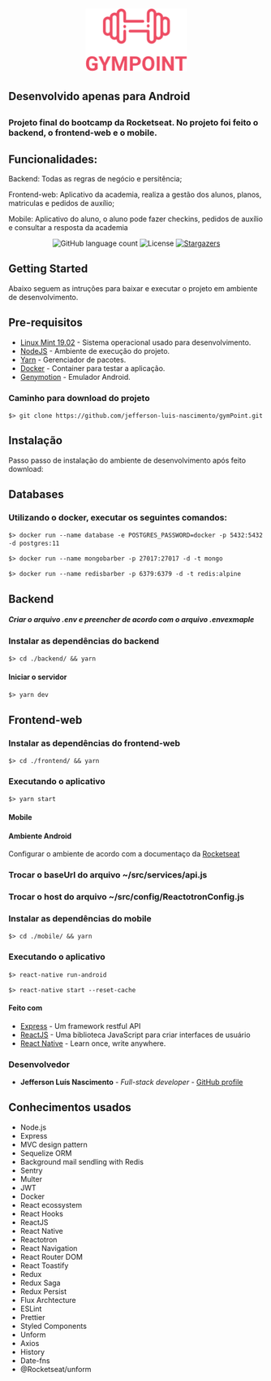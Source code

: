 <h1 align="center">
  <img alt="Gympoint" title="Gympoint" src="gympoint.png" width="200px" />
</h1>

<h2>Desenvolvido apenas para Android<h2>

<h3>
  Projeto final do bootcamp da Rocketseat. No projeto foi feito o backend, o frontend-web e o mobile.
</h3>

<h2>Funcionalidades:</h2>
<p>Backend: Todas as regras de negócio e persitência;</p>
<p>Frontend-web: Aplicativo da academia, realiza a gestão dos alunos, planos, matriculas e pedidos de auxílio;</p>
<p>Mobile: Aplicativo do aluno, o aluno pode fazer checkins, pedidos de auxílio e consultar a resposta da academia </p>

<p align="center">
  <img alt="GitHub language count" src="https://img.shields.io/github/languages/count/jefferson-luis-nascimento/gymPoint?color=%2304D361">

  <img alt="License" src="https://img.shields.io/badge/license-MIT-%2304D361">

  <a href="https://github.com/jefferson-luis-nascimento/gymPoint/stargazers">
    <img alt="Stargazers" src="https://img.shields.io/github/stars/jefferson-luis-nascimento/gymPoint?style=social">
  </a>
</p>

## Getting Started

Abaixo seguem as intruções para baixar e executar o projeto em ambiente de desenvolvimento.

## Pre-requisitos
- [Linux Mint 19.02](https://linuxmint.com/release.php?id=35) - Sistema operacional usado para desenvolvimento.
- [NodeJS](https://nodejs.org/en/) - Ambiente de execução do projeto.
- [Yarn](https://yarnpkg.com/en/docs/install) - Gerenciador de pacotes.
- [Docker](https://docs.docker.com/install/) - Container para testar a aplicação.
- [Genymotion](https://www.genymotion.com/fun-zone/) - Emulador Android.

### Caminho para download do projeto
```
$> git clone https://github.com/jefferson-luis-nascimento/gymPoint.git
```

## Instalação

Passo passo de instalação do ambiente de desenvolvimento após feito download:

## Databases

### Utilizando o docker, executar os seguintes comandos:

```
$> docker run --name database -e POSTGRES_PASSWORD=docker -p 5432:5432 -d postgres:11
```

```
$> docker run --name mongobarber -p 27017:27017 -d -t mongo 
```

```
$> docker run --name redisbarber -p 6379:6379 -d -t redis:alpine
```

## Backend

##### Criar o arquivo .env e preencher de acordo com o arquivo .envexmaple

### Instalar as dependências do backend

```
$> cd ./backend/ && yarn
```
#### Iniciar o servidor
```
$> yarn dev 
```

## Frontend-web
### Instalar as dependências do frontend-web
```
$> cd ./frontend/ && yarn
```
### Executando o aplicativo
```
$> yarn start
```

#### Mobile


#### Ambiente Android
Configurar o ambiente de acordo com a documentaço da [Rocketseat](https://docs.rocketseat.dev/ambiente-react-native/introducao)

### Trocar o baseUrl do arquivo ~/src/services/api.js
### Trocar o host do arquivo ~/src/config/ReactotronConfig.js
### Instalar as dependências do mobile
```
$> cd ./mobile/ && yarn
```
### Executando o aplicativo
```
$> react-native run-android
```
```
$> react-native start --reset-cache
```

#### Feito com

* [Express](https://expressjs.com/pt-br/api.html/) - Um framework restful API 
* [ReactJS](https://pt-br.reactjs.org/) - Uma biblioteca JavaScript para criar interfaces de usuário
* [React Native](https://facebook.github.io/react-native/docs/getting-started/) - Learn once, write anywhere.

### Desenvolvedor

* **Jefferson Luís Nascimento** - *Full-stack developer* - [GitHub profile](https://github.com/jefferson-luis-nascimento)

## Conhecimentos usados

* Node.js
* Express
* MVC design pattern
* Sequelize ORM
* Background mail sendling with Redis
* Sentry
* Multer
* JWT
* Docker
* React ecossystem
* React Hooks
* ReactJS
* React Native
* Reactotron
* React Navigation
* React Router DOM
* React Toastify
* Redux
* Redux Saga
* Redux Persist
* Flux Archtecture
* ESLint
* Prettier
* Styled Components
* Unform
* Axios
* History
* Date-fns
* @Rocketseat/unform
